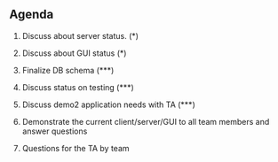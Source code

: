 ## Agenda 

1) Discuss about server status. (*) 
2) Discuss about GUI status (*) 
3) Finalize DB schema (***)
4) Discuss status on testing (***)
5) Discuss demo2 application needs with TA (***)
6) Demonstrate the current client/server/GUI to all team members and answer questions 

7) Questions for the TA by team 